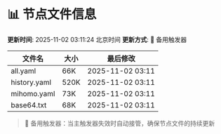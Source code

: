 # 📊 节点文件信息

**更新时间**: 2025-11-02 03:11:24 北京时间
**更新方式**: 🔄 备用触发器

| 文件名 | 大小 | 最后修改 |
|--------|------|----------|
| all.yaml | 66K | 2025-11-02 03:11 |
| history.yaml | 520K | 2025-11-02 03:11 |
| mihomo.yaml | 73K | 2025-11-02 03:11 |
| base64.txt | 68K | 2025-11-02 03:11 |

> 🔄 备用触发器：当主触发器失效时自动接管，确保节点文件的持续更新
